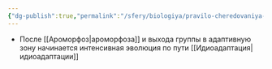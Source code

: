 ```yaml
---
{"dg-publish":true,"permalink":"/sfery/biologiya/pravilo-cheredovaniya-glavnyh-napravlenij-evolyuczii/","tags":["Эволюция"]}
---
```


- После [[Ароморфоз\|ароморфоза]] и выхода группы в адаптивную зону начинается интенсивная эволюция по пути [[Идиоадаптация\|идиоадаптации]] 